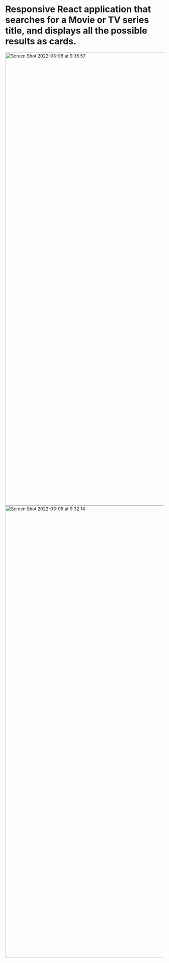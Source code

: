 # Responsive React application that searches for a Movie or TV series title, and displays all the possible results as cards.



<img width="1440" alt="Screen Shot 2022-03-06 at 9 35 57" src="https://user-images.githubusercontent.com/69239819/156913791-600c8ad7-6ef4-428c-886d-c768d95626f2.png">

<img width="1439" alt="Screen Shot 2022-03-06 at 9 32 14" src="https://user-images.githubusercontent.com/69239819/156913673-618810fb-dc5e-445e-88bb-65b746ee9468.png">
